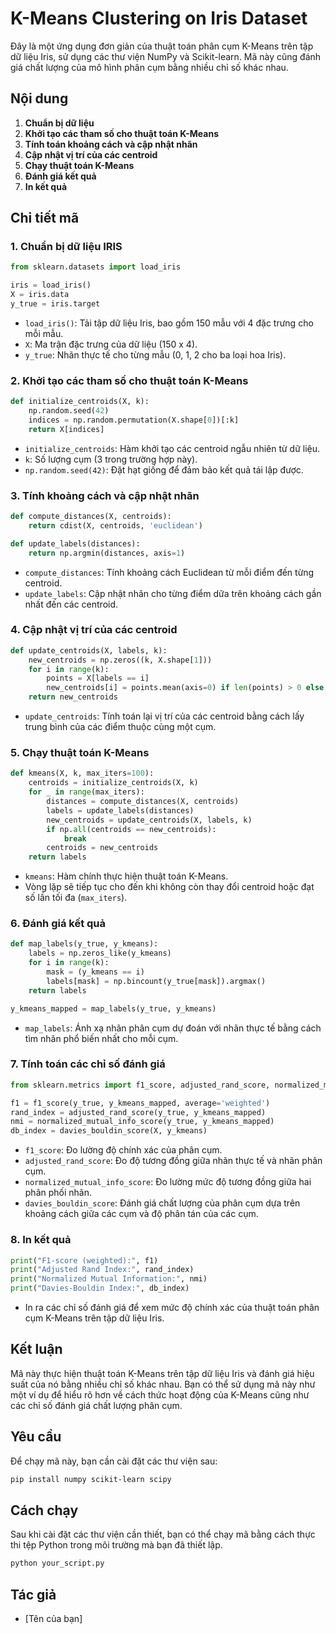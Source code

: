 # K-Means Clustering on Iris Dataset

Đây là một ứng dụng đơn giản của thuật toán phân cụm K-Means trên tập dữ liệu Iris, sử dụng các thư viện NumPy và Scikit-learn. Mã này cũng đánh giá chất lượng của mô hình phân cụm bằng nhiều chỉ số khác nhau.

## Nội dung

1. **Chuẩn bị dữ liệu**
2. **Khởi tạo các tham số cho thuật toán K-Means**
3. **Tính toán khoảng cách và cập nhật nhãn**
4. **Cập nhật vị trí của các centroid**
5. **Chạy thuật toán K-Means**
6. **Đánh giá kết quả**
7. **In kết quả**

## Chi tiết mã

### 1. Chuẩn bị dữ liệu IRIS

```python
from sklearn.datasets import load_iris

iris = load_iris()
X = iris.data
y_true = iris.target
```
- `load_iris()`: Tải tập dữ liệu Iris, bao gồm 150 mẫu với 4 đặc trưng cho mỗi mẫu.
- `X`: Ma trận đặc trưng của dữ liệu (150 x 4).
- `y_true`: Nhãn thực tế cho từng mẫu (0, 1, 2 cho ba loại hoa Iris).

### 2. Khởi tạo các tham số cho thuật toán K-Means

```python
def initialize_centroids(X, k):
    np.random.seed(42)
    indices = np.random.permutation(X.shape[0])[:k]
    return X[indices]
```
- `initialize_centroids`: Hàm khởi tạo các centroid ngẫu nhiên từ dữ liệu. 
- `k`: Số lượng cụm (3 trong trường hợp này).
- `np.random.seed(42)`: Đặt hạt giống để đảm bảo kết quả tái lập được.

### 3. Tính khoảng cách và cập nhật nhãn

```python
def compute_distances(X, centroids):
    return cdist(X, centroids, 'euclidean')

def update_labels(distances):
    return np.argmin(distances, axis=1)
```
- `compute_distances`: Tính khoảng cách Euclidean từ mỗi điểm đến từng centroid.
- `update_labels`: Cập nhật nhãn cho từng điểm dữa trên khoảng cách gần nhất đến các centroid.

### 4. Cập nhật vị trí của các centroid

```python
def update_centroids(X, labels, k):
    new_centroids = np.zeros((k, X.shape[1]))
    for i in range(k):
        points = X[labels == i]
        new_centroids[i] = points.mean(axis=0) if len(points) > 0 else np.zeros(X.shape[1])
    return new_centroids
```
- `update_centroids`: Tính toán lại vị trí của các centroid bằng cách lấy trung bình của các điểm thuộc cùng một cụm.

### 5. Chạy thuật toán K-Means

```python
def kmeans(X, k, max_iters=100):
    centroids = initialize_centroids(X, k)
    for _ in range(max_iters):
        distances = compute_distances(X, centroids)
        labels = update_labels(distances)
        new_centroids = update_centroids(X, labels, k)
        if np.all(centroids == new_centroids):
            break
        centroids = new_centroids
    return labels
```
- `kmeans`: Hàm chính thực hiện thuật toán K-Means.
- Vòng lặp sẽ tiếp tục cho đến khi không còn thay đổi centroid hoặc đạt số lần tối đa (`max_iters`).

### 6. Đánh giá kết quả

```python
def map_labels(y_true, y_kmeans):
    labels = np.zeros_like(y_kmeans)
    for i in range(k):
        mask = (y_kmeans == i)
        labels[mask] = np.bincount(y_true[mask]).argmax()
    return labels

y_kmeans_mapped = map_labels(y_true, y_kmeans)
```
- `map_labels`: Ánh xạ nhãn phân cụm dự đoán với nhãn thực tế bằng cách tìm nhãn phổ biến nhất cho mỗi cụm.

### 7. Tính toán các chỉ số đánh giá

```python
from sklearn.metrics import f1_score, adjusted_rand_score, normalized_mutual_info_score, davies_bouldin_score

f1 = f1_score(y_true, y_kmeans_mapped, average='weighted')
rand_index = adjusted_rand_score(y_true, y_kmeans_mapped)
nmi = normalized_mutual_info_score(y_true, y_kmeans_mapped)
db_index = davies_bouldin_score(X, y_kmeans)
```
- `f1_score`: Đo lường độ chính xác của phân cụm.
- `adjusted_rand_score`: Đo độ tương đồng giữa nhãn thực tế và nhãn phân cụm.
- `normalized_mutual_info_score`: Đo lường mức độ tương đồng giữa hai phân phối nhãn.
- `davies_bouldin_score`: Đánh giá chất lượng của phân cụm dựa trên khoảng cách giữa các cụm và độ phân tán của các cụm.

### 8. In kết quả

```python
print("F1-score (weighted):", f1)
print("Adjusted Rand Index:", rand_index)
print("Normalized Mutual Information:", nmi)
print("Davies-Bouldin Index:", db_index)
```
- In ra các chỉ số đánh giá để xem mức độ chính xác của thuật toán phân cụm K-Means trên tập dữ liệu Iris.

## Kết luận

Mã này thực hiện thuật toán K-Means trên tập dữ liệu Iris và đánh giá hiệu suất của nó bằng nhiều chỉ số khác nhau. Bạn có thể sử dụng mã này như một ví dụ để hiểu rõ hơn về cách thức hoạt động của K-Means cũng như các chỉ số đánh giá chất lượng phân cụm.

## Yêu cầu

Để chạy mã này, bạn cần cài đặt các thư viện sau:

```bash
pip install numpy scikit-learn scipy
```

## Cách chạy

Sau khi cài đặt các thư viện cần thiết, bạn có thể chạy mã bằng cách thực thi tệp Python trong môi trường mà bạn đã thiết lập.

```bash
python your_script.py
```

## Tác giả

* [Tên của bạn]
